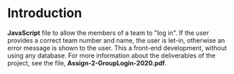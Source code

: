 # Introduction
**JavaScript** file to allow the members of a team to "log in". If the user provides a correct team number and name, the user is let-in, otherwise an error message is
shown to the user. This a front-end development, without using any database. For more information about the deliverables of the project, see the file, **Assign-2-GroupLogin-2020.pdf**.
